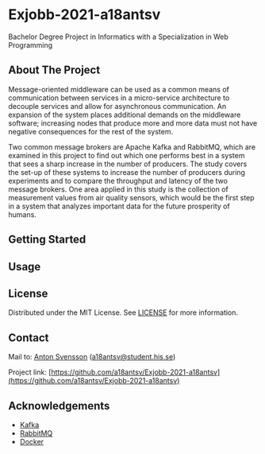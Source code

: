 # Exjobb-2021-a18antsv
Bachelor Degree Project in Informatics with a Specialization in Web Programming

## About The Project
Message-oriented middleware can be used as a common means of communication between services in a micro-service architecture to decouple services and allow for asynchronous communication. An expansion of the system places additional demands on the middleware software; increasing nodes that produce more and more data must not have negative consequences for the rest of the system.

Two common message brokers are Apache Kafka and RabbitMQ, which are examined in this project to find out which one performs best in a system that sees a sharp increase in the number of producers. The study covers the set-up of these systems to increase the number of producers during experiments and to compare the throughput and latency of the two message brokers. One area applied in this study is the collection of measurement values from air quality sensors, which would be the first step in a system that analyzes important data for the future prosperity of humans.

## Getting Started

## Usage


## License
Distributed under the MIT License. See [LICENSE](https://github.com/a18antsv/Exjobb-2021-a18antsv/blob/main/LICENSE) for more information.

## Contact
Mail to: [Anton Svensson](mailto:a18antsv@student.his.se?subject=[GitHub]%20Exjobb-2021-a18antsv) (a18antsv@student.his.se)

Project link: [https://github.com/a18antsv/Exjobb-2021-a18antsv](https://github.com/a18antsv/Exjobb-2021-a18antsv)

## Acknowledgements
* [Kafka](https://kafka.apache.org/)
* [RabbitMQ](https://www.rabbitmq.com/)
* [Docker](https://www.docker.com/)
